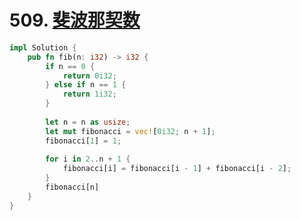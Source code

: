 # 509. [斐波那契数](https://leetcode-cn.com/problems/fibonacci-number/)

```rust
impl Solution {
    pub fn fib(n: i32) -> i32 {
        if n == 0 {
            return 0i32;
        } else if n == 1 {
            return 1i32;
        }
        
        let n = n as usize;
        let mut fibonacci = vec![0i32; n + 1];
        fibonacci[1] = 1;
        
        for i in 2..n + 1 {
            fibonacci[i] = fibonacci[i - 1] + fibonacci[i - 2];
        }
        fibonacci[n]
    }
}
```

